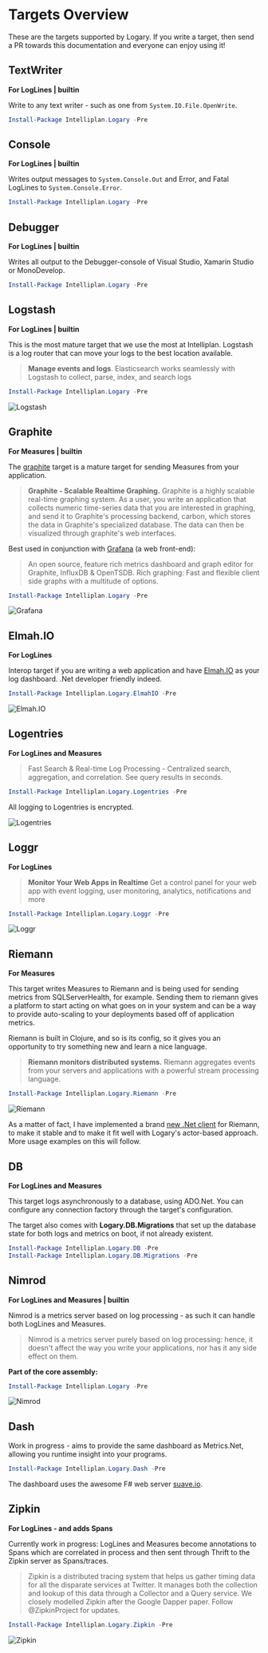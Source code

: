 # Targets Overview

These are the targets supported by Logary. If you write a target, then send a PR
towards this documentation and everyone can enjoy using it!

## TextWriter

**For LogLines | builtin**

Write to any text writer - such as one from `System.IO.File.OpenWrite`.

``` powershell
Install-Package Intelliplan.Logary -Pre
```

## Console

**For LogLines | builtin**

Writes output messages to `System.Console.Out` and Error, and Fatal LogLines
to `System.Console.Error`.

``` powershell
Install-Package Intelliplan.Logary -Pre
```

## Debugger

**For LogLines | builtin**

Writes all output to the Debugger-console of Visual Studio, Xamarin Studio or
MonoDevelop.

``` powershell
Install-Package Intelliplan.Logary -Pre
```

## Logstash

**For LogLines | builtin**

This is the most mature target that we use the most at Intelliplan. Logstash is
a log router that can move your logs to the best location available.

> **Manage events and logs**. Elasticsearch works seamlessly with Logstash to
> collect, parse, index, and search logs

``` powershell
Install-Package Intelliplan.Logary -Pre
```

![Logstash](https://raw.githubusercontent.com/logary/logary-assets/master/targets/logstash.png)

## Graphite

**For Measures | builtin**

The [graphite](http://graphite.wikidot.com/faq) target is a mature target for
sending Measures from your application.

> **Graphite - Scalable Realtime Graphing.**  Graphite is a highly scalable
> real-time graphing system. As a user, you write an application that collects
> numeric time-series data that you are interested in graphing, and send it to
> Graphite's processing backend, carbon, which stores the data in Graphite's
> specialized database. The data can then be visualized through graphite's web
> interfaces.

Best used in conjunction with [Grafana](http://grafana.org/) (a web front-end):

> An open source, feature rich metrics dashboard and graph editor for Graphite,
> InfluxDB & OpenTSDB. Rich graphing: Fast and flexible client side graphs with
> a multitude of options.

``` powershell
Install-Package Intelliplan.Logary -Pre
```

![Grafana](https://raw.githubusercontent.com/logary/logary-assets/master/targets/grafana.png)

## Elmah.IO

**For LogLines**

Interop target if you are writing a web application and have
[Elmah.IO](https://elmah.io/) as your log dashboard. <span title="Unless you're
scared of the big, big world out there, consider using something that many other
sorts of developers than .Net developers use, such as one of the other
targets">.Net developer friendly indeed</span>.

``` powershell
Install-Package Intelliplan.Logary.ElmahIO -Pre
```

![Elmah.IO](https://raw.githubusercontent.com/logary/logary-assets/master/targets/elmahio.png)

## Logentries

**For LogLines and Measures**

> Fast Search & Real-time Log Processing - Centralized search, aggregation, and
> correlation. See query results in seconds.

``` powershell
Install-Package Intelliplan.Logary.Logentries -Pre
```

All logging to Logentries is encrypted.

![Logentries](https://raw.githubusercontent.com/logary/logary-assets/master/targets/logentries.png)

## Loggr

**For LogLines**

> **Monitor Your Web Apps in Realtime**
> Get a control panel for your web app with event logging, user monitoring,
> analytics, notifications and more

``` powershell
Install-Package Intelliplan.Logary.Loggr -Pre
```

![Loggr](https://raw.githubusercontent.com/logary/logary-assets/master/targets/loggr.png)

## Riemann

**For Measures**

This target writes Measures to Riemann and is being used for sending metrics
from SQLServerHealth, for example. Sending them to riemann gives a platform to
start acting on what goes on in your system and can be a way to provide
auto-scaling to your deployments based off of application metrics.

Riemann is built in Clojure, and so is its config, so it gives you an
opportunity to try something new and learn a nice language.

> **Riemann monitors distributed systems.** Riemann aggregates events from your
> servers and applications with a powerful stream processing language.

``` powershell
Install-Package Intelliplan.Logary.Riemann -Pre
```

![Riemann](https://raw.githubusercontent.com/logary/logary-assets/master/targets/riemann.png)

As a matter of fact, I have implemented a brand [new .Net
client](https://github.com/logary/logary/blob/feature/protobuf-riemann/src/Logary.Riemann/Client.fs#L56)
for Riemann, to make it stable and to make it fit well with Logary's
actor-based approach. More usage examples on this will follow.

## DB

**For LogLines and Measures**

This target logs asynchronously to a database, using ADO.Net. You can configure
any connection factory through the target's configuration.

The target also comes with **Logary.DB.Migrations** that set up the database
state for both logs and metrics on boot, if not already existent.

``` powershell
Install-Package Intelliplan.Logary.DB -Pre
Install-Package Intelliplan.Logary.DB.Migrations -Pre
```

## Nimrod

**For LogLines and Measures | builtin**

Nimrod is a metrics server based on log processing - as such it can handle both
LogLines and Measures.

> Nimrod is a metrics server purely based on log processing: hence, it doesn't
> affect the way you write your applications, nor has it any side effect on them.

**Part of the core assembly:**

``` powershell
Install-Package Intelliplan.Logary -Pre
```

![Nimrod](https://raw.githubusercontent.com/logary/logary-assets/master/targets/nimrod.png)

## Dash

Work in progress - aims to provide the same dashboard as Metrics.Net, allowing
you runtime insight into your programs.

``` powershell
Install-Package Intelliplan.Logary.Dash -Pre
```

The dashboard uses the awesome F# web server [suave.io](http://suave.io/).

## Zipkin

**For LogLines - and adds Spans**

Currently work in progress: LogLines and Measures become annotations to Spans
which are correlated in process and then sent through Thrift to the Zipkin
server as Spans/traces.

> Zipkin is a distributed tracing system that helps us gather timing data for
> all the disparate services at Twitter. It manages both the collection and
> lookup of this data through a Collector and a Query service. We closely
> modelled Zipkin after the Google Dapper paper. Follow @ZipkinProject for
> updates.

``` powershell
Install-Package Intelliplan.Logary.Zipkin -Pre
```

![Zipkin](https://raw.githubusercontent.com/logary/logary-assets/master/targets/zipkin.png)

